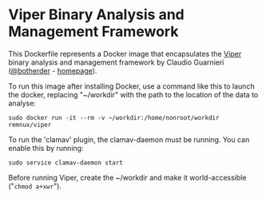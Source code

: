 # Viper Binary Analysis and Management Framework

This Dockerfile represents a Docker image that encapsulates the [Viper][1] binary analysis and management framework by Claudio Guarnieri ([@botherder][2] - [homepage][3]).

To run this image after installing Docker, use a command like this to launch the docker, replacing "~/workdir" with the path to the location of the data to analyse:

    sudo docker run -it --rm -v ~/workdir:/home/nonroot/workdir remnux/viper

To run the 'clamav' plugin, the clamav-daemon must be running. You can enable this by running:

    sudo service clamav-daemon start

Before running Viper, create the  ~/workdir and make it world-accessible ("`chmod a+xwr`").

  [1]: https://github.com/viper-framework/viper
  [2]: https://twitter.com/botherder
  [3]: https://nex.sx/
